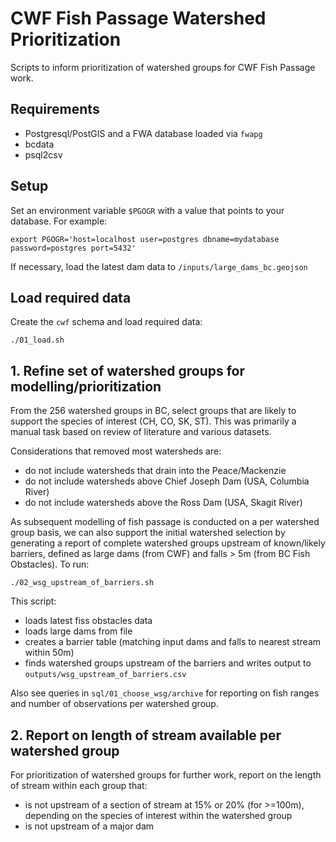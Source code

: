 # CWF Fish Passage Watershed Prioritization

Scripts to inform prioritization of watershed groups for CWF Fish Passage work.

## Requirements

- Postgresql/PostGIS and a FWA database loaded via `fwapg`
- bcdata
- psql2csv


## Setup

Set an environment variable `$PGOGR` with a value that points to your database. For example:

    export PGOGR='host=localhost user=postgres dbname=mydatabase password=postgres port=5432'

If necessary, load the latest dam data to `/inputs/large_dams_bc.geojson`

## Load required data

Create the `cwf` schema and load required data:

    ./01_load.sh


## 1. Refine set of watershed groups for modelling/prioritization

From the 256 watershed groups in BC, select groups that are likely to support the species of interest
(CH, CO, SK, ST). This was primarily a manual task based on review of literature and various datasets.

Considerations that removed most watersheds are:
- do not include watersheds that drain into the Peace/Mackenzie
- do not include watersheds above Chief Joseph Dam (USA, Columbia River)
- do not include watersheds above the Ross Dam (USA, Skagit River)

As subsequent modelling of fish passage is conducted on a per watershed group basis, we can also
support the initial watershed selection by generating a report of complete watershed groups upstream of known/likely barriers,
defined as large dams (from CWF) and falls > 5m (from BC Fish Obstacles). To run:

    ./02_wsg_upstream_of_barriers.sh

This script:

- loads latest fiss obstacles data
- loads large dams from file
- creates a barrier table (matching input dams and falls to nearest stream within 50m)
- finds watershed groups upstream of the barriers and writes output to `outputs/wsg_upstream_of_barriers.csv`

Also see queries in `sql/01_choose_wsg/archive` for reporting on fish ranges and number of observations per watershed group.

## 2. Report on length of stream available per watershed group

For prioritization of watershed groups for further work, report on the length of stream
within each group that:

- is not upstream of a section of stream at 15% or 20% (for >=100m), depending on the species of interest within the watershed group
- is not upstream of a major dam

